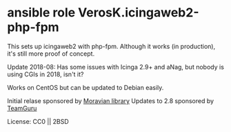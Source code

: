 # ansible role VerosK.icingaweb2-php-fpm

This sets up icingaweb2 with php-fpm. Although it works (in production),
it's still more proof of concept.

Update 2018-08: Has some issues with Icinga 2.9+ and aNag, but nobody is using CGIs in 2018, isn't it?

Works on CentOS but can be updated to Debian easily.

Initial relase sponsored by [Moravian library](http://www.mzk.cz/)
Updates to 2.8 sponsored by [TeamGuru](https://teamguru.com)

License: CC0 || 2BSD
